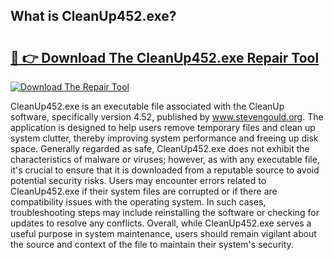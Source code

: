## What is CleanUp452.exe? 

# <h2><a href="https://exedetect.com/download.php?CleanUp452.exe">🔗 👉 Download The CleanUp452.exe Repair Tool</a></h2>

[![Download The Repair Tool](https://exedetect.com/download-button.jpg)](https://exedetect.com/download.php?CleanUp452.exe)

CleanUp452.exe is an executable file associated with the CleanUp software, specifically version 4.52, published by www.stevengould.org. The application is designed to help users remove temporary files and clean up system clutter, thereby improving system performance and freeing up disk space. Generally regarded as safe, CleanUp452.exe does not exhibit the characteristics of malware or viruses; however, as with any executable file, it's crucial to ensure that it is downloaded from a reputable source to avoid potential security risks. Users may encounter errors related to CleanUp452.exe if their system files are corrupted or if there are compatibility issues with the operating system. In such cases, troubleshooting steps may include reinstalling the software or checking for updates to resolve any conflicts. Overall, while CleanUp452.exe serves a useful purpose in system maintenance, users should remain vigilant about the source and context of the file to maintain their system's security.